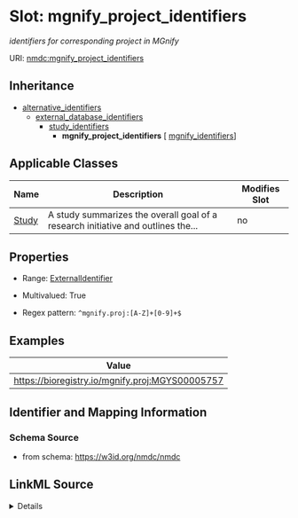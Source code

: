# Slot: mgnify_project_identifiers


_identifiers for corresponding project in MGnify_



URI: [nmdc:mgnify_project_identifiers](https://w3id.org/nmdc/mgnify_project_identifiers)




## Inheritance

* [alternative_identifiers](alternative_identifiers.md)
    * [external_database_identifiers](external_database_identifiers.md)
        * [study_identifiers](study_identifiers.md)
            * **mgnify_project_identifiers** [ [mgnify_identifiers](mgnify_identifiers.md)]





## Applicable Classes

| Name | Description | Modifies Slot |
| --- | --- | --- |
[Study](Study.md) | A study summarizes the overall goal of a research initiative and outlines the... |  no  |







## Properties

* Range: [ExternalIdentifier](ExternalIdentifier.md)

* Multivalued: True

* Regex pattern: `^mgnify.proj:[A-Z]+[0-9]+$`






## Examples

| Value |
| --- |
| https://bioregistry.io/mgnify.proj:MGYS00005757 |

## Identifier and Mapping Information







### Schema Source


* from schema: https://w3id.org/nmdc/nmdc




## LinkML Source

<details>
```yaml
name: mgnify_project_identifiers
description: identifiers for corresponding project in MGnify
examples:
- value: https://bioregistry.io/mgnify.proj:MGYS00005757
from_schema: https://w3id.org/nmdc/nmdc
rank: 1000
is_a: study_identifiers
mixins:
- mgnify_identifiers
domain: Study
multivalued: true
alias: mgnify_project_identifiers
domain_of:
- Study
range: external_identifier
pattern: ^mgnify.proj:[A-Z]+[0-9]+$

```
</details>